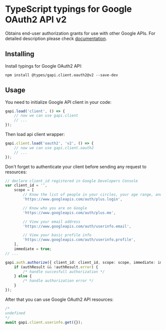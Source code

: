 # TypeScript typings for Google OAuth2 API v2

Obtains end-user authorization grants for use with other Google APIs.
For detailed description please check [documentation](https://developers.google.com/accounts/docs/OAuth2).

## Installing

Install typings for Google OAuth2 API:

```
npm install @types/gapi.client.oauth2@v2 --save-dev
```

## Usage

You need to initialize Google API client in your code:

```typescript
gapi.load('client', () => {
    // now we can use gapi.client
    // ...
});
```

Then load api client wrapper:

```typescript
gapi.client.load('oauth2', 'v2', () => {
    // now we can use gapi.client.oauth2
    // ...
});
```

Don't forget to authenticate your client before sending any request to resources:

```typescript
// declare client_id registered in Google Developers Console
var client_id = '',
    scope = [
        // Know the list of people in your circles, your age range, and language
        'https://www.googleapis.com/auth/plus.login',

        // Know who you are on Google
        'https://www.googleapis.com/auth/plus.me',

        // View your email address
        'https://www.googleapis.com/auth/userinfo.email',

        // View your basic profile info
        'https://www.googleapis.com/auth/userinfo.profile',
    ],
    immediate = true;
// ...

gapi.auth.authorize({ client_id: client_id, scope: scope, immediate: immediate }, (authResult) => {
    if (authResult && !authResult.error) {
        /* handle succesfull authorization */
    } else {
        /* handle authorization error */
    }
});
```

After that you can use Google OAuth2 API resources:

```typescript
/* 
undefined  
*/
await gapi.client.userinfo.get({});
```
